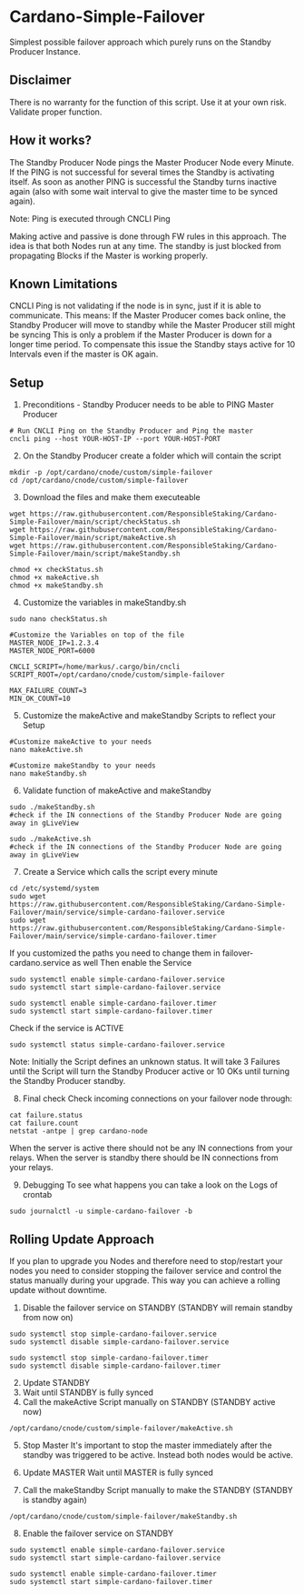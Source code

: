 # Cardano-Simple-Failover
Simplest possible failover approach which purely runs on the Standby Producer Instance.

## Disclaimer
There is no warranty for the function of this script. Use it at your own risk. Validate proper function.

## How it works?
The Standby Producer Node pings the Master Producer Node every Minute.
If the PING is not successful for several times the Standby is activating itself.
As soon as another PING is successful the Standby turns inactive again (also with some wait interval to give the master time to be synced again).

Note: Ping is executed through CNCLI Ping

Making active and passive is done through FW rules in this approach. The idea is that both Nodes run at any time. The standby is just blocked from propagating Blocks if the Master is working properly.

## Known Limitations

CNCLI Ping is not validating if the node is in sync, just if it is able to communicate.
This means: If the Master Producer comes back online, the Standby Producer will move to standby while the Master Producer still might be syncing
This is only a problem if the Master Producer is down for a longer time period. To compensate this issue the Standby stays active for 10 Intervals even if the master is OK again.

## Setup

1. Preconditions - Standby Producer needs to be able to PING Master Producer
```
# Run CNCLI Ping on the Standby Producer and Ping the master
cncli ping --host YOUR-HOST-IP --port YOUR-HOST-PORT
```

2. On the Standby Producer create a folder which will contain the script
```
mkdir -p /opt/cardano/cnode/custom/simple-failover
cd /opt/cardano/cnode/custom/simple-failover
```

3. Download the files and make them executeable
```
wget https://raw.githubusercontent.com/ResponsibleStaking/Cardano-Simple-Failover/main/script/checkStatus.sh
wget https://raw.githubusercontent.com/ResponsibleStaking/Cardano-Simple-Failover/main/script/makeActive.sh
wget https://raw.githubusercontent.com/ResponsibleStaking/Cardano-Simple-Failover/main/script/makeStandby.sh

chmod +x checkStatus.sh
chmod +x makeActive.sh
chmod +x makeStandby.sh
```

4. Customize the variables in makeStandby.sh
```
sudo nano checkStatus.sh

#Customize the Variables on top of the file
MASTER_NODE_IP=1.2.3.4
MASTER_NODE_PORT=6000

CNCLI_SCRIPT=/home/markus/.cargo/bin/cncli
SCRIPT_ROOT=/opt/cardano/cnode/custom/simple-failover

MAX_FAILURE_COUNT=3
MIN_OK_COUNT=10
```

5. Customize the makeActive and makeStandby Scripts to reflect your Setup
```
#Customize makeActive to your needs
nano makeActive.sh

#Customize makeStandby to your needs
nano makeStandby.sh
```

6. Validate function of makeActive and makeStandby
```
sudo ./makeStandby.sh
#check if the IN connections of the Standby Producer Node are going away in gLiveView

sudo ./makeActive.sh
#check if the IN connections of the Standby Producer Node are going away in gLiveView
```

7. Create a Service which calls the script every minute
```
cd /etc/systemd/system
sudo wget https://raw.githubusercontent.com/ResponsibleStaking/Cardano-Simple-Failover/main/service/simple-cardano-failover.service
sudo wget https://raw.githubusercontent.com/ResponsibleStaking/Cardano-Simple-Failover/main/service/simple-cardano-failover.timer
```
If you customized the paths you need to change them in failover-cardano.service as well
Then enable the Service
```
sudo systemctl enable simple-cardano-failover.service
sudo systemctl start simple-cardano-failover.service

sudo systemctl enable simple-cardano-failover.timer
sudo systemctl start simple-cardano-failover.timer
```
Check if the service is ACTIVE
```
sudo systemctl status simple-cardano-failover.service
```
Note: Initially the Script defines an unknown status. It will take 3 Failures until the Script will turn the Standby Producer active or 10 OKs until turning the Standby Producer standby.

8. Final check
Check incoming connections on your failover node through:
```
cat failure.status
cat failure.count
netstat -antpe | grep cardano-node
```
When the server is active there should not be any IN connections from your relays.
When the server is standby there should be IN connections from your relays.

9. Debugging
To see what happens you can take a look on the Logs of crontab
```
sudo journalctl -u simple-cardano-failover -b
```
## Rolling Update Approach

If you plan to upgrade you Nodes and therefore need to stop/restart your nodes you need to consider stopping the failover service and control the status manually during your upgrade. This way you can achieve a rolling update without downtime.

1. Disable the failover service on STANDBY (STANDBY will remain standby from now on)
```
sudo systemctl stop simple-cardano-failover.service
sudo systemctl disable simple-cardano-failover.service

sudo systemctl stop simple-cardano-failover.timer
sudo systemctl disable simple-cardano-failover.timer
```

2. Update STANDBY
3. Wait until STANDBY is fully synced
4. Call the makeActive Script manually on STANDBY (STANDBY active now)

```
/opt/cardano/cnode/custom/simple-failover/makeActive.sh
```

5. Stop Master
It's important to stop the master immediately after the standby was triggered to be active.
Instead both nodes would be active.

6. Update MASTER Wait until MASTER is fully synced
7. Call the makeStandby Script manually to make the STANDBY (STANDBY is standby again)
```
/opt/cardano/cnode/custom/simple-failover/makeStandby.sh
```

8. Enable the failover service on STANDBY
```
sudo systemctl enable simple-cardano-failover.service
sudo systemctl start simple-cardano-failover.service

sudo systemctl enable simple-cardano-failover.timer
sudo systemctl start simple-cardano-failover.timer
```
